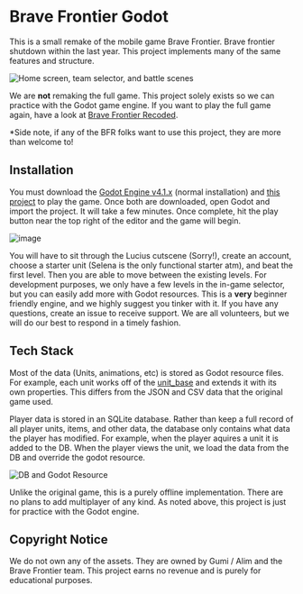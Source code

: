 # Brave Frontier Godot

This is a small remake of the mobile game Brave Frontier. Brave frontier shutdown within the last year. This project implements many of the same features and structure.

![Home screen, team selector, and battle scenes](https://github.com/aMytho/brave-frontier-godot/assets/58316242/b7d97886-8e13-4c37-a58e-ace2fbb32f8f)

We are **not** remaking the full game. This project solely exists so we can practice with the Godot game engine. If you want to play the full game again, have a look at [Brave Frontier Recoded](https://bravefrontierrecoded.com/).

*Side note, if any of the BFR folks want to use this project, they are more than welcome to!

## Installation

You must download the [Godot Engine v4.1.x](https://godotengine.org/) (normal installation) and [this project](https://github.com/aMytho/brave-frontier-godot/archive/refs/heads/main.zip) to play the game. Once both are downloaded, open Godot and import the project. It will take a few minutes. Once complete, hit the play button near the top right of the editor and the game will begin.

![image](https://github.com/aMytho/brave-frontier-godot/assets/58316242/dc721d08-9b28-419c-9fa7-f0081977e39c)

You will have to sit through the Lucius cutscene (Sorry!), create an account, choose a starter unit (Selena is the only functional starter atm), and beat the first level. Then you are able to move between the existing levels. For development purposes, we only have a few levels in the in-game selector, but you can easily add more with Godot resources. This is a **very** beginner friendly engine, and we highly suggest you tinker with it. If you have any questions, create an issue to receive support. We are all volunteers, but we will do our best to respond in a timely fashion.

## Tech Stack

Most of the data (Units, animations, etc) is stored as Godot resource files. For example, each unit works off of the [unit_base](https://github.com/aMytho/brave-frontier-godot/blob/main/Units/unit_base.gd) and extends it with its own properties. This differs from the JSON and CSV data that the original game used.

Player data is stored in an SQLite database. Rather than keep a full record of all player units, items, and other data, the database only contains what data the player has modified. For example, when the player aquires a unit it is added to the DB. When the player views the unit, we load the data from the DB and override the godot resource.

![DB and Godot Resource](https://github.com/aMytho/brave-frontier-godot/assets/58316242/39dacee8-5dc4-462b-b888-9dc1dc17227f)


Unlike the original game, this is a purely offline implementation. There are no plans to add multiplayer of any kind. As noted above, this project is just for practice with the Godot engine.

## Copyright Notice

We do not own any of the assets. They are owned by Gumi / Alim and the Brave Frontier team. This project earns no revenue and is purely for educational purposes.
